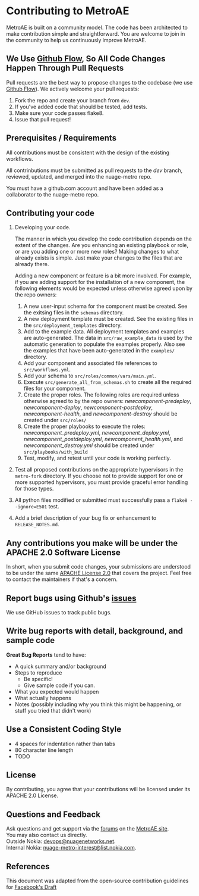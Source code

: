 # Contributing to MetroAE

MetroAE is built on a community model. The code has been architected to make contribution simple and straightforward. You are welcome to join in the community to help us continuously improve MetroAE.

## We Use [Github Flow](https://guides.github.com/introduction/flow/index.html), So All Code Changes Happen Through Pull Requests
Pull requests are the best way to propose changes to the codebase (we use [Github Flow](https://guides.github.com/introduction/flow/index.html)). We actively welcome your pull requests:

1. Fork the repo and create your branch from `dev`.
2. If you've added code that should be tested, add tests.
3. Make sure your code passes flake8.
4. Issue that pull request!

## Prerequisites / Requirements

  All contributions must be consistent with the design of the existing workflows.

  All contrinbutions must be submitted as pull requests to the _dev_ branch, reviewed, updated, and merged into the nuage-metro repo.

  You must have a github.com account and have been added as a collaborator to the nuage-metro repo.

## Contributing your code

1. Developing your code.

    The manner in which you develop the code contribution depends on the extent of the changes. Are you enhancing an existing playbook or role, or are you adding one or more new roles? Making changes to what already exists is simple. Just make your changes to the files that are already there.

    Adding a new component or feature is a bit more involved. For example, if you are adding support for the installation of a new component, the following elements would be expected unless otherwise agreed upon by the repo owners:

    1. A new user-input schema for the component must be created. See the exitsing files in the `schemas` directory.
    2. A new deployment template must be created. See the existing files in the `src/deployment_templates` directory.
    3. Add to the example data. All deployment templates and examples are auto-generated. The data in `src/raw_example_data` is used by the automatic generation to populate the examples properly. Also see the examples that have been auto-generated in the `examples/` directory.
    4. Add your component and associated file references to `src/workflows.yml`.
    5. Add your schema to `src/roles/common/vars/main.yml`.
    6. Execute  `src/generate_all_from_schemas.sh` to create all the required files for your component.
    7. Create the proper roles. The following roles are required unless otherwise agreed to by the repo owners: _newcomponent-predeploy_, _newcomponent-deploy_, _newcomponent-postdeploy_, _newcomponent-health_, and _newcomponent-destroy_ should be created under `src/roles/`
    8. Create the proper playbooks to execute the roles: _newcomponent_predeploy.yml_, _newcomponent_deploy.yml_, _newcomponent_postdeploy.yml_, _newcomponent_health.yml_, and _newcomponent_destroy.yml_ should be created under `src/playbooks/with_build`
    9. Test, modify, and retest until your code is working perfectly.

2. Test all proposed contributions on the appropriate hypervisors in the `metro-fork` directory. If you choose not to provide support for one or more supported hypervisors, you must provide graceful error handling for those types.

3. All python files modified or submitted must successfully pass a `flake8 --ignore=E501` test.

4. Add a brief description of your bug fix or enhancement to `RELEASE_NOTES.md`.

## Any contributions you make will be under the APACHE 2.0 Software License
  In short, when you submit code changes, your submissions are understood to be under the same [APACHE License 2.0](https://www.apache.org/licenses/LICENSE-2.0) that covers the project. Feel free to contact the maintainers if that's a concern.

## Report bugs using Github's [issues](https://github.com/nuagenetworks/nuage-metroae/issues)
  We use GitHub issues to track public bugs.

## Write bug reports with detail, background, and sample code

  **Great Bug Reports** tend to have:

  - A quick summary and/or background
  - Steps to reproduce
    - Be specific!
    - Give sample code if you can.
  - What you expected would happen
  - What actually happens
  - Notes (possibly including why you think this might be happening, or stuff you tried that didn't work)

## Use a Consistent Coding Style

  * 4 spaces for indentation rather than tabs
  * 80 character line length
  * TODO

## License
  By contributing, you agree that your contributions will be licensed under its APACHE 2.0 License.


## Questions and Feedback

Ask questions and get support via the [forums](https://devops.nuagenetworks.net/forums/) on the [MetroAE site](https://devops.nuagenetworks.net/).  
You may also contact us directly.  
  Outside Nokia: [devops@nuagenetworks.net](mailto:deveops@nuagenetworks.net "send email to nuage-metro project").  
  Internal Nokia: [nuage-metro-interest@list.nokia.com](mailto:nuage-metro-interest@list.nokia.com "send email to nuage-metro project").

## References
  This document was adapted from the open-source contribution guidelines for [Facebook's Draft](https://github.com/facebook/draft-js/blob/a9316a723f9e918afde44dea68b5f9f39b7d9b00/CONTRIBUTING.md)

